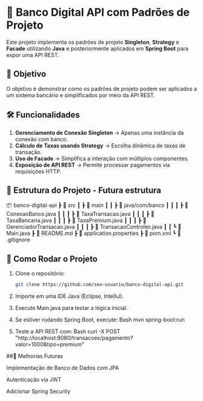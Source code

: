# 🚀 Banco Digital API com Padrões de Projeto

Este projeto implementa os padrões de projeto **Singleton**, **Strategy** e **Facade** utilizando **Java** e posteriormente aplicados em **Spring Boot** para expor uma API REST.

## 📌 Objetivo

O objetivo é demonstrar como os padrões de projeto podem ser aplicados a um sistema bancário e simplificados por meio da API REST.

## 🛠️ Funcionalidades

1. **Gerenciamento de Conexão Singleton** → Apenas uma instância da conexão com banco.
2. **Cálculo de Taxas usando Strategy** → Escolha dinâmica de taxas de transação.
3. **Uso de Facade** → Simplifica a interação com múltiplos componentes.
4. **Exposição de API REST** → Permite processar pagamentos via requisições HTTP.

## 📂 Estrutura do Projeto - Futura estrutura

📦 banco-digital-api 
┣ 📂 src 
┃ ┣ 📂 main 
┃ ┃ ┣ 📂 java/com/banco 
┃ ┃ ┃ ┣ 📜 ConexaoBanco.java 
┃ ┃ ┃ ┣ 📜 TaxaTransacao.java 
┃ ┃ ┃ ┣ 📜 TaxaBancaria.java 
┃ ┃ ┃ ┣ 📜 TaxaPremium.java 
┃ ┃ ┃ ┣ 📜 GerenciadorTransacao.java 
┃ ┃ ┃ ┣ 📜 TransacaoController.java 
┃ ┃ ┗ 📜 Main.java 
┣ 📜 README.md 
┣ 📜 application.properties 
┣ 📜 pom.xml 
┗ 📜 .gitignore


## 🚀 Como Rodar o Projeto

1. Clone o repositório:
   ```bash
   git clone https://github.com/seu-usuario/banco-digital-api.git
2. Importe em uma IDE Java (Eclipse, IntelliJ).

3. Execute Main.java para testar a lógica inicial.

4. Se estiver rodando Spring Boot, execute:
Bash
mvn spring-boot:run

5. Teste a API REST com:
Bash
curl -X POST "http://localhost:8080/transacoes/pagamento?valor=1000&tipo=premium"

##📝 Melhorias Futuras

Implementação de Banco de Dados com JPA

Autenticação via JWT

Adicionar Spring Security
